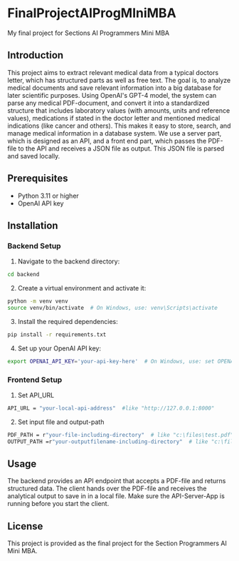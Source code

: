 # FinalProjectAIProgMIniMBA
My final project for Sections AI Programmers Mini MBA

## Introduction
This project aims to extract relevant medical data from a typical doctors letter, which has structured parts as well as free text. The goal is, to analyze medical documents and save relevant information into a big database for later scientific purposes. Using OpenAI's GPT-4 model, the system can parse any medical PDF-document, and convert it into a standardized structure that includes laboratory values (with amounts, units and reference values), medications if stated in the doctor letter and mentioned medical indications (like cancer and others). This makes it easy to store, search, and manage medical information in a database system.
We use a server part, which is designed as an API, and a front end part, which passes the PDF-file to the API and receives a JSON file as output. This JSON file is parsed and saved locally.

## Prerequisites
- Python 3.11 or higher
- OpenAI API key

## Installation

### Backend Setup
1. Navigate to the backend directory:
```bash
cd backend
```

2. Create a virtual environment and activate it:
```bash
python -m venv venv
source venv/bin/activate  # On Windows, use: venv\Scripts\activate
```

3. Install the required dependencies:
```bash
pip install -r requirements.txt
```

4. Set up your OpenAI API key:
```bash
export OPENAI_API_KEY='your-api-key-here'  # On Windows, use: set OPENAI_API_KEY=your-api-key-here
```

### Frontend Setup
1. Set API_URL
```bash
API_URL = "your-local-api-address" 	#like "http://127.0.0.1:8000"
```

2. Set input file and output-path
```bash
PDF_PATH = r"your-file-including-directory"  # like "c:\files\test.pdf"
OUTPUT_PATH =r"your-outputfilename-including-directory"  # like "c:\files\result.json"
```

## Usage
The backend provides an API endpoint that accepts a PDF-file and returns structured data. The client hands over the PDF-file and receives the analytical output to save in in a local file.
Make sure the API-Server-App is running before you start the client.

## License
This project is provided as the final project for the Section Programmers AI Mini MBA. 
